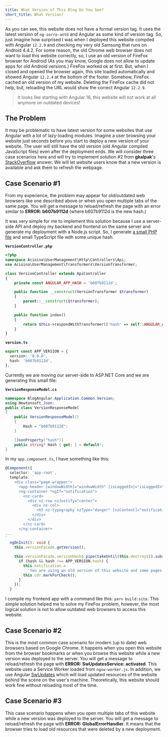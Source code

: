 ```yaml
---
title: What Version of This Blog Do You See?
short_title: What Version?
---
```


As you can see, this website does not have a formal version tag. It uses the latest version of `ng-zorro-antd` and Angular as some kind of version tag. So, just imagine how surprised I was when I deployed this website compiled with Angular `12.2.9` and checking my very old Samsung that runs on Android 4.4.2. For some reason, the old Chrome web browser does not want to load this website correctly, so, I use an old version of FireFox browser for Android (As you may know, Google does not allow to update apps for old Android versions.) FireFox worked ok at first. But, when I closed and opened the browser again, this site loaded automatically and showed Angular `12.2.4` at the bottom of the footer. Somehow, FireFox cached an old version of my website. Deleting the FireFox cache did not help, but, reloading the URL would show the correct Angular `12.2.9`.

> It looks like starting with Angular 16, this website will not work at all anymore on outdated devices!

## The Problem

It may be problematic to have latest version for some websites that use Angular with a lot of lazy-loading modules. Imagine a user browsing your website just seconds before you start to deploy a new version of your website. The user will still have the old version (old Angular compiled JavaScript files) even after the deployment ends. We will consider three case scenarios here and will try to implement solution #2 from **gkalpak**'s [StackOverflow](https://stackoverflow.com/questions/55494181/what-is-the-purpose-of-swupdate-activateupdate-in-angular/59175788#59175788) answer. We will let website users know that a new version is available and ask them to refresh the webpage.

## Case Scenario #1

From my experience, the problem may appear for old/outdated web browsers like one described above or when you open multiple tabs of the same page. You will get a message to reload/refresh the page with an error similar to **ERROR: b607b9112d** (where b607b9112d is the new hash.)

It was very simple for me to implement this solution because I use a server-side API and deploy my backend and frontend on the same server and generate my deployment with a Node.js script. So, I generate  [a small PHP file](https://github.com/cioina/openshift-laravel-example/blob/main/src/acioina/site/src/Acioina/UserManagement/Http/Controllers/Api/VersionController.php) and small TypeScript file with some unique hash.

**`VersionController.php`**

```php
<?php
namespace Acioina\UserManagement\Http\Controllers\Api;
use Acioina\UserManagement\Transformers\VersionTransformer;

class VersionController extends ApiController
{
    private const ANGULAR_APP_HASH = 'b607b9112d';

    public function __construct(VersionTransformer $transformer)
    {
        parent::__construct($transformer);
    }

    public function index()
    {
        return $this->respondWithTransformer(['hash' => self::ANGULAR_APP_HASH]);
    }
}
```

**`version.ts`**

```typescript
export const APP_VERSION = {
  version: '0.0.0',
  hash: 'b607b9112d',
};
```

Currently we are moving our server-side to ASP.NET Core and we are generating this small file:

**`VersionResponseModel.cs`**

```csharp
namespace BlogAngular.Application.Common.Version;
using Newtonsoft.Json;
public class VersionResponseModel
{
    public VersionResponseModel()
    {
        Hash = "b607b9112d";
    }

    [JsonProperty("hash")]
    public string? Hash { get; } = default!;
}
```

In my `app.component.ts`, I have something like this:

```typescript
@Component({
  selector: 'app-root',
  template: `
    <div class="page-wrapper">
      <app-header [windowWidth]="windowWidth" [isLoggedIn]="isLoggedIn" [username]="username"> </app-header>
      <ng-container *ngIf="notification">
        <nz-card>
          <div nz-row nzJustify="center">
            <div nz-col>
              <h5 nz-typography nzType="danger" [nzContent]="notification"></h5>
            </div>
          </div>
        </nz-card>
      </ng-container>
...
`
  ngOnInit(): void {
    this.versionFacade.getVersion();

    this.versionFacade.versionHash$.pipe(takeUntil(this.destroy$)).subscribe((hash: string) => {
      if (hash && hash !== APP_VERSION.hash) {
        this.notification =
          'You are using an old version of this website and some pages may not work correctly. Please reload/refresh the page in order to load the latest version.';
        this.cdr.markForCheck();
      }
    });
  }
```

I compile my frontend app with a command like this: `yarn build:site`. This simple solution helped me to solve my FireFox problem, however, the most logical solution is not to allow outdated web browsers to access this website.

## Case Scenario #2

This is the most common case scenario for modern (up to date) web browsers based on Google Chrome. It happens when you open this website from the browser bookmarks or when you browse this website while a new version was deployed to the server. You will get a message to reload/refresh the page with **ERROR: SwUpdatesService: activated**. This website uses a Service Worker loaded from `ngsw-worker.js`. In addition, we use Angular [SwUpdates](https://github.com/ngrx/platform/blob/main/projects/ngrx.io/src/app/sw-updates/sw-updates.service.ts) which will load updated resources of the website behind the scene on the user's machine. Theoretically, this website should work fine without reloading most of the time.

## Case Scenario #3

This case scenario happens when you open multiple tabs of this website while a new version was deployed to the server. You will get a message to reload/refresh the page with **ERROR: GlobalErrorHandler**. It means that the browser tries to load old resources that were deleted by a new deployment.
